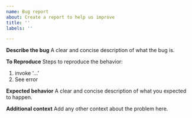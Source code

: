 ```yaml
---
name: Bug report
about: Create a report to help us improve
title: ''
labels: ''

---
```


**Describe the bug**
A clear and concise description of what the bug is.

**To Reproduce**
Steps to reproduce the behavior:
1. invoke '...'
4. See error

**Expected behavior**
A clear and concise description of what you expected to happen.

**Additional context**
Add any other context about the problem here.
